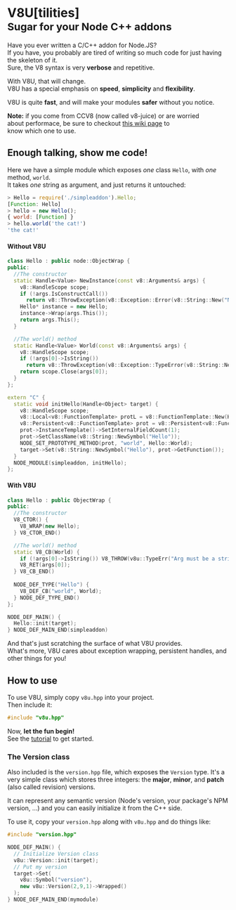 # V8U[tilities]<br/><small>Sugar for your Node C++ addons</small>

Have you ever written a C/C++ addon for Node.JS?  
If you have, you probably are tired of writing so much
code for just having the skeleton of it.  
Sure, the V8 syntax is very **verbose** and repetitive.

With V8U, that will change.  
V8U has a special emphasis on **speed**, **simplicity** and **flexibility**.

V8U is quite **fast**, and will make your modules **safer**
without you notice.

**Note:** if you come from CCV8 (now called v8-juice) or are worried  
about performace, be sure to checkout [this wiki page](https://github.com/jmendeth/v8u/wiki/Performance-and-CCV8) to  
know which one to use.

## Enough talking, show me code!

Here we have a simple module which exposes _one_ class `Hello`, with _one_ method, `world`.  
It takes _one_ string as argument, and just returns it untouched:

```javascript
> Hello = require('./simpleaddon').Hello;
[Function: Hello]
> hello = new Hello();
{ world: [Function] }
> hello.world('the cat!')
'the cat!'
```

#### Without V8U

```C++
class Hello : public node::ObjectWrap {
public:
  //The constructor
  static Handle<Value> NewInstance(const v8::Arguments& args) {
    v8::HandleScope scope;
    if (!args.IsConstructCall())
      return v8::ThrowException(v8::Exception::Error(v8::String::New("Not called as constructor!")));
    Hello* instance = new Hello;
    instance->Wrap(args.This());
    return args.This();
  }

  //The world() method
  static Handle<Value> World(const v8::Arguments& args) {
    v8::HandleScope scope;
    if (!args[0]->IsString())
      return v8::ThrowException(v8::Exception::TypeError(v8::String::New("Arg must be a string!")));
    return scope.Close(args[0]);
  }
};

extern "C" {
  static void initHello(Handle<Object> target) {
    v8::HandleScope scope;
    v8::Local<v8::FunctionTemplate> protL = v8::FunctionTemplate::New(Hello::NewInstance);
    v8::Persistent<v8::FunctionTemplate> prot = v8::Persistent<v8::FunctionTemplate>::New(protL);
    prot->InstanceTemplate()->SetInternalFieldCount(1);
    prot->SetClassName(v8::String::NewSymbol("Hello"));
    NODE_SET_PROTOTYPE_METHOD(prot, "world", Hello::World);
    target->Set(v8::String::NewSymbol("Hello"), prot->GetFunction());
  }
  NODE_MODULE(simpleaddon, initHello);
};
```

#### With V8U

```C++
class Hello : public ObjectWrap {
public:
  //The constructor
  V8_CTOR() {
    V8_WRAP(new Hello);
  } V8_CTOR_END()

  //The world() method
  static V8_CB(World) {
    if (!args[0]->IsString()) V8_THROW(v8u::TypeErr("Arg must be a string!"));
    V8_RET(args[0]);
  } V8_CB_END()
  
  NODE_DEF_TYPE("Hello") {
    V8_DEF_CB("world", World);
  } NODE_DEF_TYPE_END()
};

NODE_DEF_MAIN() {
  Hello::init(target);
} NODE_DEF_MAIN_END(simpleaddon)
```

And that's just scratching the surface of what V8U provides.  
What's more, V8U cares about exception wrapping, persistent handles, and other
things for you!

## How to use

To use V8U, simply copy `v8u.hpp` into your project.  
Then include it:

```C++
#include "v8u.hpp"
```

Now, **let the fun begin!**  
See the [tutorial](https://github.com/jmendeth/v8u/wiki/tutorial) to get started.

### The Version class

Also included is the `version.hpp` file, which exposes the `Version` type.
It's a very simple class which stores three integers: the **major**, **minor**,
and **patch** (also called revision) versions.

It can represent any semantic version (Node's version, your package's NPM version, ...)
and you can easily initialize it from the C++ side.

To use it, copy your `version.hpp` along with `v8u.hpp` and do things like:

```c++
#include "version.hpp"

NODE_DEF_MAIN() {
  // Initialize Version class
  v8u::Version::init(target);
  // Put my version
  target->Set(
    v8u::Symbol("version"),
    new v8u::Version(2,9,1)->Wrapped()
  );
} NODE_DEF_MAIN_END(mymodule)
```

